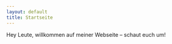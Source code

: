 ```yaml
---
layout: default
title: Startseite
---
```


Hey Leute, willkommen auf meiner Webseite – schaut euch um!

